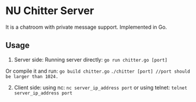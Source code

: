 NU Chitter Server
==================

It is a chatroom with private message support. Implemented in Go.

Usage
-----------------
1. Server side:
Running server directly:
`go run chitter.go [port]`

Or compile it and run:
`go build chitter.go`
`./chitter [port] //port should be larger than 1024.`

2. Client side:
using nc:
`nc server_ip_address port`
or using telnet:
`telnet server_ip_address port`

